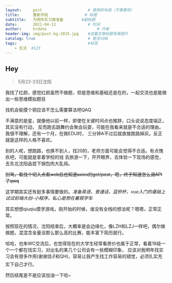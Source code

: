 ```yaml
---
layout:     post                    # 使用的布局（不需要改）
title:      重新开始                # 标题 
subtitle:   为明年实习做准备        #副标题
date:       2021-04-13              # 时间
author:     hrdate                      # 作者
header-img: img/post-bg-2015.jpg    #这篇文章标题背景图片
catalog: true                       # 是否归档
tags:                               #标签
    - 生活  #123
---
```


## Hey
>5月22-23日沈阳

我找了红颜，感觉红颜虽然不做题，但是思维和基础还是在的，一起交流也是能做出一些思维模拟题目

找机会偷摸个铜应该不怎么需要算法吧QAQ

不满意的是星，就像他以前一样，即使在关键时间点也推辞，口头说说态度端正，其实没有行动，
反而跑去跳舞约会聚会玩耍，可能在我看来就是不合适的理由。我很不理解，还有一个月，在做EDU时，
三分钟A不过后就直接跑路掉灰。反正就是这样的人格不喜欢。

别的人呢，想跑路，也换不到人，找20的，老师方面可能会觉得不合适。有点愧疚吧，可能就是拿着学校的钱
去旅游一下，开开眼界，去体验一下现场的感觉，去东北沈阳品尝下锅包肉大乱炖。

~~别骂，看找个切入点看web后也知道axios的get/post，嗯，终于知道怎么调API了qwq~~

这学期其实还有挺多事情要做的。*准备英语，普通话，蓝桥杯，vue入门的基础上试试前端大创-小程序，私心是想在暑假学车*

其实想想qiuqiu摸学游戏，刚开始的时候，谁没有全栈的想法呢？嗯嗯，正常正常。

按照现在的情况，沈阳结束后，大概率是会边缘化，像LZH和LZJ一样吧，偶尔做做题，混混含金量没那么那么高的比赛，能丰富下简历就行。

哈哈，也朱WC交流后，也觉得现在的大学生经常看房价也属于正常，看着18级一个一个都在找实习，对出名的某几个公司会有一些模糊印象，
应该对我明年找实习会有很多作用(谢谢佳✌和QH)，容易让我产生找工作容易的错觉，必须扎实充实下自己才行。

然后结尾是不是应该加油一下哈~
